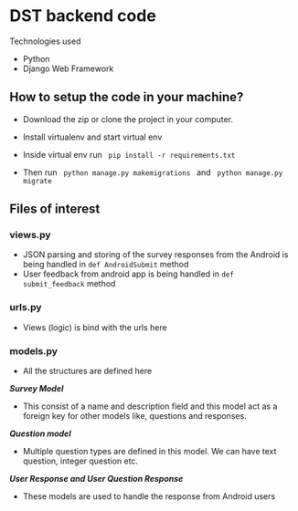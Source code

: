 # DST backend code

Technologies used
- Python 
- Django Web Framework

## How to setup the code in your machine?
- Download the zip or clone the project in your computer. 
- Install virtualenv and start virtual env
- Inside virtual env run 
<code> pip install -r requirements.txt </code>

- Then run 
<code> python manage.py makemigrations </code>
and 
<code> python manage.py migrate </code>

## Files of interest
### views.py
- JSON parsing and storing of the survey responses from the Android is being handled in <code>def AndroidSubmit</code> method
- User feedback from android app is being handled in <code>def submit_feedback</code> method

### urls.py
- Views (logic) is bind with the urls here

### models.py
- All the structures are defined here

***Survey Model***
- This consist of a name and description field and this model act as a foreign key for other models like,  questions and responses.

***Question model***
- Multiple question types are defined in this model. We can have text question, integer question etc.

***User Response and User Question Response***
- These models are used to handle the response from Android users
	

